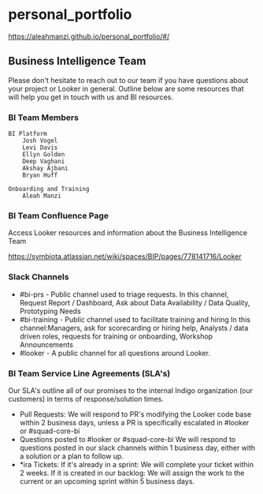 # personal_portfolio
https://aleahmanzi.github.io/personal_portfolio/#/






## Business Intelligence Team
Please don't hesitate to reach out to our team if you have questions about your project or Looker in general. Outline below are some resources that will help you get in touch with us and BI resources.

### BI Team Members
    BI Platform
        Josh Vogel 
        Levi Davis
        Ellyn Golden 
        Deep Vaghani
        Akshay Ajbani
        Bryan Huff
    
    Onboarding and Training
        Aleah Manzi

### BI Team Confluence Page
Access Looker resources and information about the Business Intelligence Team

https://symbiota.atlassian.net/wiki/spaces/BIP/pages/778141716/Looker

### Slack Channels
* #bi-prs - Public channel used to triage requests. In this channel, Request Report / Dashboard, Ask about Data Availability / Data Quality, Prototyping Needs
* #bi-training - Public channel used to facilitate training and hiring In this channel:Managers, ask for scorecarding or hiring help, Analysts / data driven roles, requests for training or onboarding, Workshop Announcements
* #looker - A public channel for all questions around Looker. 

### BI Team Service Line Agreements (SLA's)
Our SLA's outline all of our promises to the internal Indigo organization (our customers) in terms of response/solution times.

* Pull Requests:
We will respond to PR's modifying the Looker code base within 2 business days, unless a PR is specifically escalated in #looker or #squad-core-bi
* Questions posted to #looker or #squad-core-bi
We will respond to questions posted in our slack channels within 1 business day, either with a solution or a plan to follow up. 
* *ira Tickets:
If it's already in a sprint: We will complete your ticket within 2 weeks.
If it is created in our backlog: We will assign the work to the current or an upcoming sprint within 5 business days.
